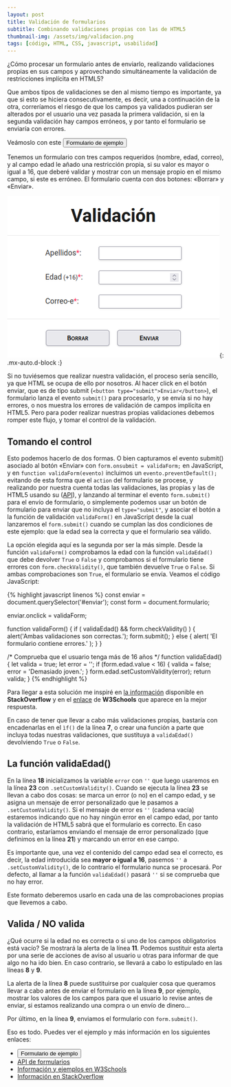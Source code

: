 ```yaml
---
layout: post
title: Validación de formularios
subtitle: Combinando validaciones propias con las de HTML5
thumbnail-img: /assets/img/validacion.png
tags: [código, HTML, CSS, javascript, usabilidad]
---
```

¿Cómo procesar un formulario antes de enviarlo, realizando validaciones propias en sus campos y aprovechando simultáneamente la validación de restricciones implícita en HTML5?

Que ambos tipos de validaciones se den al mismo tiempo es importante, ya que si esto se hiciera consecutivamente, es decir, una a continuación de la otra, correríamos el riesgo de que los campos ya validados pudieran ser alterados por el usuario una vez pasada la primera validación, si en la segunda validación hay campos erróneos, y por tanto el formulario se enviaría con errores.

Veámoslo con este [<button>Formulario de ejemplo</button>](https://javguerra.github.io/02-bootcamp-fs-javascript/validacion.html)

Tenemos un formulario con tres campos requeridos (nombre, edad, correo), y al campo edad le añado una restricción propia, si su valor es mayor o igual a 16, que deberé validar y mostrar con un mensaje propio en el mismo campo, si este es erróneo. El formulario cuenta con dos botones: «Borrar» y «Enviar».

![Validación](/assets/img/validacion.png){: .mx-auto.d-block :}

Si no tuviésemos que realizar nuestra validación, el proceso sería sencillo, ya que HTML se ocupa de ello por nosotros. Al hacer click en el botón enviar, que es de tipo submit (```<button type="submit">Enviar</button>```), el formulario lanza el evento ```submit()``` para procesarlo, y se envía si no hay errores, o nos muestra los errores de validación de campos implícita en HTML5. Pero para poder realizar nuestras propias validaciones debemos romper este flujo, y tomar el control de la validación.

## Tomando el control

Esto podemos hacerlo de dos formas. O bien capturamos el evento submit() asociado al botón «Enviar» con ```form.onsubmit = validaForm;``` en JavaScript, y en ```function validaForm(evento)``` incluimos un ```evento.preventDefault();``` evitando de esta forma que el ```action``` del formulario se procese, y realizando por nuestra cuenta todas las validaciones, las propias y las de HTML5 usando su ([API](https://www.w3.org/TR/html5/forms.html#the-constraint-validation-api)), y lanzando al terminar el evento ```form.submit()``` para el envío de formulario, o simplemente podemos usar un botón de formulario para enviar que no incluya el ```type="submit"```, y asociar el botón a la función de validación ```validaForm()``` en JavaScript desde la cual lanzaremos el ```form.submit()``` cuando se cumplan las dos condiciones de este ejemplo: que la edad sea la correcta y que el formulario sea válido.

La opción elegida aquí es la segunda por ser la más simple. Desde la función ```validaForm()``` comprobamos la edad con la función ```validaEdad()``` que debe devolver ```True``` o ```False``` y comprobamos si el formulario tiene errores con ```form.checkValidity()```, que también devuelve ```True``` o ```False```. Si ambas comprobaciones son ```True```, el formulario se envía. Veamos el código JavaScript:

{% highlight javascript linenos %}
const enviar = document.querySelector('#enviar');
const form   = document.formulario;

enviar.onclick = validaForm;

function validaForm() {
  if ( validaEdad() && form.checkValidity() ) {
    alert('Ambas validaciones son correctas.');
    form.submit();
  } else {
    alert( 'El formulario contiene errores.' );
  }
}

/* Comprueba que el usuario tenga más de 16 años */
function validaEdad() {
  let valida = true;
  let error  = '';
  if (form.edad.value < 16) {
      valida = false;
      error  = 'Demasiado joven.';
  }
  form.edad.setCustomValidity(error);
  return valida;
}
{% endhighlight %}

Para llegar a esta solución me inspiré en [la información](https://stackoverflow.com/questions/45789010/how-to-use-html-form-checkvalidity) disponible en **StackOverflow** y en el [enlace](https://www.w3schools.com/js/js_validation_api.asp) de **W3Schools** que aparece en la mejor respuesta.

En caso de tener que llevar a cabo más validaciones propias, bastaría con encadenarlas en el ```ìf()``` de la línea **7**, o crear una función a parte que incluya todas nuestras validaciones, que sustituya a ```validaEdad()``` devolviendo ```True``` o ```False```.

## La función validaEdad()

En la línea **18** inicializamos la variable ```error``` con ```''``` que luego usaremos en la línea **23** con ```.setCustomValidity()```. Cuando se ejecuta la línea **23** se llevan a cabo dos cosas: se marca un error (o no) en el campo edad, y se asigna un mensaje de error personalizado que le pasamos a ```.setCustomValidity()```. Si el mensaje de error es ```''``` (cadena vacía) estaremos indicando que no hay ningún error en el campo edad, por tanto la validación de HTML5 sabrá que el formulario es correcto. En caso contrario, estaríamos enviando el mensaje de error personalizado (que definimos en la línea **21**) y marcando un error en ese campo. 

Es importante que, una vez el contenido del campo edad sea el correcto, es decir, la edad introducida sea **mayor o igual a 16**, pasemos ```''``` a ```.setCustomValidity()```, de lo contrario el formulario nunca se procesará. Por defecto, al llamar a la función ```validaEdad()``` pasará ```''``` si se comprueba que no hay error.

Este formato deberemos usarlo en cada una de las comprobaciones propias que llevemos a cabo.

## Valida / NO valida

¿Qué ocurre si la edad no es correcta o si uno de los campos obligatorios está vacío? Se mostrará la alerta de la línea **11**. Podemos sustituir esta alerta por una serie de acciones de aviso al usuario u otras para informar de que algo no ha ido bien. En caso contrario, se llevará a cabo lo estipulado en las líneas **8** y **9**.

La alerta de la línea **8** puede sustituirse por cualquier cosa que queramos llevar a cabo antes de enviar el formulario en la línea **9**, por ejemplo, mostrar los valores de los campos para que el usuario lo revise antes de enviar, si estamos realizando una compra o un envío de dinero...

Por último, en la línea **9**, enviamos el formulario con ```form.submit()```.

Eso es todo. Puedes ver el ejemplo y más información en los siguientes enlaces:

* [<button>Formulario de ejemplo</button>](https://javguerra.github.io/02-bootcamp-fs-javascript/validacion.html)
* [API de formularios](https://www.w3.org/TR/html5/forms.html#the-constraint-validation-api)
* [Información y ejemplos en W3Schools](https://www.w3schools.com/js/js_validation_api.asp)
* [Información en StackOverflow](https://stackoverflow.com/questions/45789010/how-to-use-html-form-checkvalidity)




